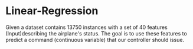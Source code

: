 # Linear-Regression
Given a dataset contains 13750 instances with a set of 40 features (Input)describing the airplane's status. The goal is to use these features to predict a command (continuous variable) that our controller should issue.
